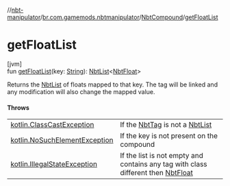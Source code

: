 //[nbt-manipulator](../../../index.md)/[br.com.gamemods.nbtmanipulator](../index.md)/[NbtCompound](index.md)/[getFloatList](get-float-list.md)

# getFloatList

[jvm]\
fun [getFloatList](get-float-list.md)(key: [String](https://kotlinlang.org/api/latest/jvm/stdlib/kotlin/-string/index.html)): [NbtList](../-nbt-list/index.md)<[NbtFloat](../-nbt-float/index.md)>

Returns the [NbtList](../-nbt-list/index.md) of floats mapped to that key. The tag will be linked and any modification will also change the mapped value.

#### Throws

| | |
|---|---|
| [kotlin.ClassCastException](https://kotlinlang.org/api/latest/jvm/stdlib/kotlin/-class-cast-exception/index.html) | If the [NbtTag](../-nbt-tag/index.md) is not a [NbtList](../-nbt-list/index.md) |
| [kotlin.NoSuchElementException](https://kotlinlang.org/api/latest/jvm/stdlib/kotlin/-no-such-element-exception/index.html) | If the key is not present on the compound |
| [kotlin.IllegalStateException](https://kotlinlang.org/api/latest/jvm/stdlib/kotlin/-illegal-state-exception/index.html) | If the list is not empty and contains any tag with class different then [NbtFloat](../-nbt-float/index.md) |

